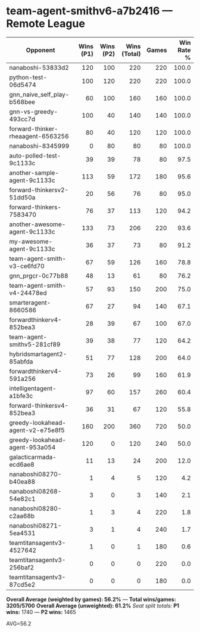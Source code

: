 # team-agent-smithv6-a7b2416 — Remote League

| Opponent | Wins (P1) | Wins (P2) | Wins (Total) | Games | Win Rate % |
|---|---:|---:|---:|---:|---:|
| nanaboshi-53833d2 | 120 | 100 | 220 | 220 | 100.0 |
| python-test-06d5474 | 100 | 120 | 220 | 220 | 100.0 |
| gnn_naive_self_play-b568bee | 60 | 100 | 160 | 160 | 100.0 |
| gnn-vs-greedy-493cc7d | 100 | 40 | 140 | 140 | 100.0 |
| forward-thinker-rheaagent-6563256 | 80 | 40 | 120 | 120 | 100.0 |
| nanaboshi-8345999 | 0 | 80 | 80 | 80 | 100.0 |
| auto-polled-test-9c1133c | 39 | 39 | 78 | 80 | 97.5 |
| another-sample-agent-9c1133c | 113 | 59 | 172 | 180 | 95.6 |
| forward-thinkersv2-51dd50a | 20 | 56 | 76 | 80 | 95.0 |
| forward-thinkers-7583470 | 76 | 37 | 113 | 120 | 94.2 |
| another-awesome-agent-9c1133c | 133 | 73 | 206 | 220 | 93.6 |
| my-awesome-agent-9c1133c | 36 | 37 | 73 | 80 | 91.2 |
| team-agent-smith-v3-ce6fd70 | 67 | 59 | 126 | 160 | 78.8 |
| gnn_prgcr-0c77b88 | 48 | 13 | 61 | 80 | 76.2 |
| team-agent-smith-v4-24478ed | 57 | 93 | 150 | 200 | 75.0 |
| smarteragent-8660586 | 67 | 27 | 94 | 140 | 67.1 |
| forwardthinkerv4-852bea3 | 28 | 39 | 67 | 100 | 67.0 |
| team-agent-smithv5-281cf89 | 39 | 38 | 77 | 120 | 64.2 |
| hybridsmartagent2-85abfda | 51 | 77 | 128 | 200 | 64.0 |
| forwardthinkerv4-591a256 | 73 | 26 | 99 | 160 | 61.9 |
| intelligentagent-a1bfe3c | 97 | 60 | 157 | 260 | 60.4 |
| forward-thinkersv4-852bea3 | 36 | 31 | 67 | 120 | 55.8 |
| greedy-lookahead-agent-v2-e75e8f5 | 160 | 200 | 360 | 720 | 50.0 |
| greedy-lookahead-agent-953a054 | 120 | 0 | 120 | 240 | 50.0 |
| galacticarmada-ecd6ae8 | 11 | 13 | 24 | 200 | 12.0 |
| nanaboshi08270-b40ea88 | 1 | 4 | 5 | 120 | 4.2 |
| nanaboshi08268-54e82c1 | 3 | 0 | 3 | 140 | 2.1 |
| nanaboshi08280-c2aa68b | 1 | 3 | 4 | 220 | 1.8 |
| nanaboshi08271-5ea4531 | 3 | 1 | 4 | 240 | 1.7 |
| teamtitansagentv3-4527642 | 1 | 0 | 1 | 180 | 0.6 |
| teamtitansagentv3-256baf2 | 0 | 0 | 0 | 220 | 0.0 |
| teamtitansagentv3-87cd5e2 | 0 | 0 | 0 | 180 | 0.0 |

**Overall Average (weighted by games): 56.2%**  —  **Total wins/games: 3205/5700**
**Overall Average (unweighted): 61.2%**
_Seat split totals:_ **P1 wins:** 1740 — **P2 wins:** 1465

AVG=56.2
